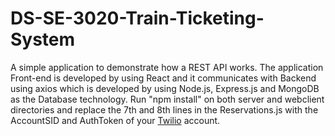 # DS-SE-3020-Train-Ticketing-System

A simple application to demonstrate how a REST API works. 
The application Front-end is developed by using React and it communicates with Backend using axios which is developed by using Node.js, Express.js and MongoDB as the Database technology.
Run "npm install" on both server and webclient directories and replace the 7th and 8th lines in the Reservations.js with the AccountSID and AuthToken of your [Twilio](https://www.twilio.com) account.
